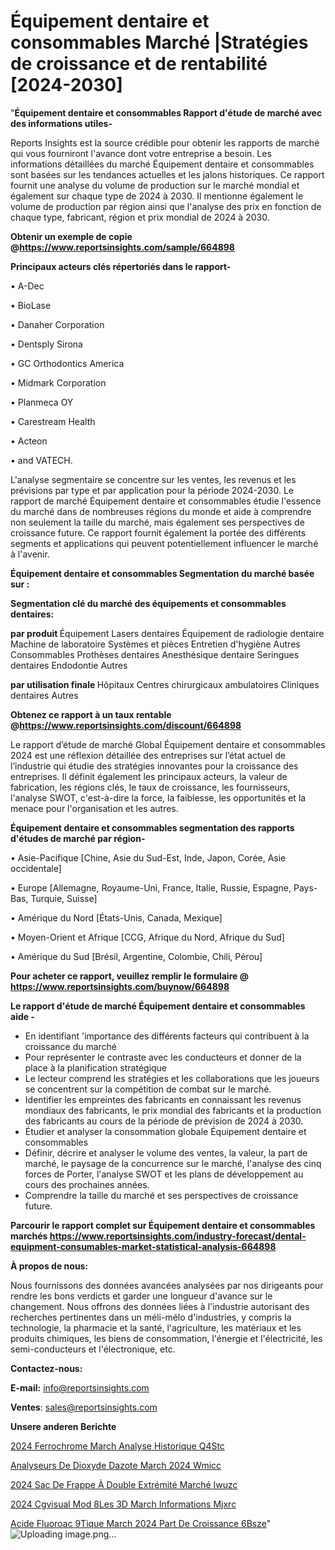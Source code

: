 # Équipement dentaire et consommables Marché |Stratégies de croissance et de rentabilité [2024-2030]

"<strong>Équipement dentaire et consommables Rapport d'étude de marché avec des informations utiles-</strong>

Reports Insights est la source crédible pour obtenir les rapports de marché qui vous fourniront l'avance dont votre entreprise a besoin. Les informations détaillées du marché Équipement dentaire et consommables sont basées sur les tendances actuelles et les jalons historiques. Ce rapport fournit une analyse du volume de production sur le marché mondial et également sur chaque type de 2024 à 2030. Il mentionne également le volume de production par région ainsi que l'analyse des prix en fonction de chaque type, fabricant, région et prix mondial de 2024 à 2030.

<strong><b>Obtenir un exemple de copie @</b></strong><a href=https://www.reportsinsights.com/sample/664898><strong><b>https://www.reportsinsights.com/sample/664898</b></strong></a>

<b>Principaux acteurs clés répertoriés dans le rapport-</b>

<b> </b>• A-Dec

• BioLase

• Danaher Corporation

• Dentsply Sirona

• GC Orthodontics America

• Midmark Corporation

• Planmeca OY

• Carestream Health

• Acteon

• and VATECH.

L'analyse segmentaire se concentre sur les ventes, les revenus et les prévisions par type et par application pour la période 2024-2030. Le rapport de marché Équipement dentaire et consommables étudie l'essence du marché dans de nombreuses régions du monde et aide à comprendre non seulement la taille du marché, mais également ses perspectives de croissance future. Ce rapport fournit également la portée des différents segments et applications qui peuvent potentiellement influencer le marché à l'avenir.

<strong>Équipement dentaire et consommables Segmentation du marché basée sur :</strong>

<strong> Segmentation clé du marché des équipements et consommables dentaires: </strong>

<strong> par produit </strong>
Équipement
Lasers dentaires
Équipement de radiologie dentaire
Machine de laboratoire
Systèmes et pièces
Entretien d'hygiène
Autres
Consommables
Prothèses dentaires
Anesthésique dentaire
Seringues dentaires
Endodontie
Autres

<strong> par utilisation finale </strong>
Hôpitaux
Centres chirurgicaux ambulatoires
Cliniques dentaires
Autres

<strong><b>Obtenez ce rapport à un taux rentable @</b></strong><a href=https://www.reportsinsights.com/discount/664898><strong><b>https://www.reportsinsights.com/discount/664898</b></strong></a>

Le rapport d’étude de marché Global Équipement dentaire et consommables 2024 est une réflexion détaillée des entreprises sur l’état actuel de l’industrie qui étudie des stratégies innovantes pour la croissance des entreprises. Il définit également les principaux acteurs, la valeur de fabrication, les régions clés, le taux de croissance, les fournisseurs, l'analyse SWOT, c'est-à-dire la force, la faiblesse, les opportunités et la menace pour l'organisation et les autres.

<strong>Équipement dentaire et consommables segmentation des rapports d'études de marché par région-</strong>

• Asie-Pacifique [Chine, Asie du Sud-Est, Inde, Japon, Corée, Asie occidentale]

• Europe [Allemagne, Royaume-Uni, France, Italie, Russie, Espagne, Pays-Bas, Turquie, Suisse]

• Amérique du Nord [États-Unis, Canada, Mexique]

• Moyen-Orient et Afrique [CCG, Afrique du Nord, Afrique du Sud]

• Amérique du Sud [Brésil, Argentine, Colombie, Chili, Pérou]

<strong>Pour acheter ce rapport, veuillez remplir le formulaire @   <a href=https://www.reportsinsights.com/buynow/664898>https://www.reportsinsights.com/buynow/664898</a></strong>

<strong>Le rapport d'étude de marché Équipement dentaire et consommables aide -</strong>
<ul>
  <li>En identifiant 'importance des différents facteurs qui contribuent à la croissance du marché</li>
  <li>Pour représenter le contraste avec les conducteurs et donner de la place à la planification stratégique</li>
  <li>Le lecteur comprend les stratégies et les collaborations que les joueurs se concentrent sur la compétition de combat sur le marché.</li>
  <li>Identifier les empreintes des fabricants en connaissant les revenus mondiaux des fabricants, le prix mondial des fabricants et la production des fabricants au cours de la période de prévision de 2024 à 2030.</li>
  <li>Étudier et analyser la consommation globale Équipement dentaire et consommables</li>
  <li>Définir, décrire et analyser le volume des ventes, la valeur, la part de marché, le paysage de la concurrence sur le marché, l'analyse des cinq forces de Porter, l'analyse SWOT et les plans de développement au cours des prochaines années.</li>
  <li>Comprendre la taille du marché et ses perspectives de croissance future.</li>
</ul>

<strong>Parcourir le rapport complet sur Équipement dentaire et consommables marchés <a href=https://www.reportsinsights.com/industry-forecast/dental-equipment-consumables-market-statistical-analysis-664898>https://www.reportsinsights.com/industry-forecast/dental-equipment-consumables-market-statistical-analysis-664898</a></strong>

<strong>À propos de nous:</strong>

Nous fournissons des données avancées analysées par nos dirigeants pour rendre les bons verdicts et garder une longueur d'avance sur le changement. Nous offrons des données liées à l'industrie autorisant des recherches pertinentes dans un méli-mélo d'industries, y compris la technologie, la pharmacie et la santé, l'agriculture, les matériaux et les produits chimiques, les biens de consommation, l'énergie et l'électricité, les semi-conducteurs et l'électronique, etc.

<strong>Contactez-nous:</strong>

<strong>E-mail:</strong> <a href=mailto:info@reportsinsights.com>info@reportsinsights.com</a>

<strong>Ventes</strong>: <a href=mailto:sales@reportsinsights.com>sales@reportsinsights.com</a>

<strong>Unsere anderen Berichte</strong>

<a href=https://www.linkedin.com/pulse/2024-ferrochrome-march%C3%A9-analyse-historique-q4stc/>2024 Ferrochrome March Analyse Historique Q4Stc</a>

<a href=https://www.linkedin.com/pulse/analyseurs-de-dioxyde-dazote-march%C3%A9-2024-wmicc/>Analyseurs De Dioxyde Dazote March 2024 Wmicc</a>

<a href=https://www.linkedin.com/pulse/2024-sac-de-frappe-à-double-extrémité-marché-iwuzc/>2024 Sac De Frappe À Double Extrémité Marché Iwuzc</a>

<a href=https://www.linkedin.com/pulse/2024-cgvisual-mod%C3%A8les-3d-march%C3%A9-informations-mjxrc/>2024 Cgvisual Mod 8Les 3D March Informations Mjxrc</a>

<a href=https://www.linkedin.com/pulse/acide-fluoroac%C3%A9tique-march%C3%A9-2024-part-de-croissance-6bsze/>Acide Fluoroac 9Tique March 2024 Part De Croissance 6Bsze</a>"
![Uploading image.png…]()
